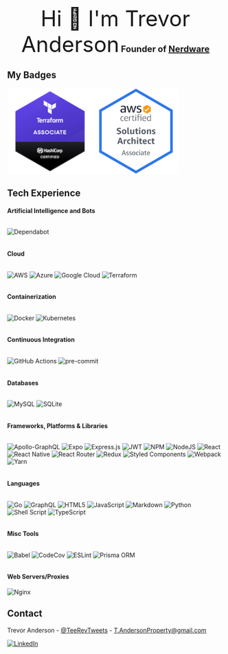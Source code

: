 <!-- HEADER -->

<div align="center" style="max-width: 100%; width: 100%;">
<span style="font-size: 50px;">Hi 👋 I'm Trevor Anderson</span>
<span style="font-size: 20px; font-weight: bold;">
Founder of <a href="https://github.com/Nerdware-LLC"><span>Nerdware</span></a>
</span>
</div>

<!-- BADGES -->

## My Badges

<div style="max-width: 100%; width: 100%; display: flex; flex-direction: row; flex-wrap: wrap; align-content: center; align-items: center;">

<a href="https://www.credly.com/badges/8e6817b5-5061-48cc-b9d3-b46f7dfe2bfb/public_url">
<img src="./assets/hashicorp-certified-terraform-associate.png" style="height: 200px;" />
</a>

<a href="https://www.credly.com/badges/faed17aa-10c6-4f46-bd69-3d01bef8420d/public_url">
<img src="./assets/aws-certified-solutions-architect-associate.png" style="height: 200px;" />
</a>

</div>

<!-- SHIELDS -->

## Tech Experience

#### Artificial Intelligence and Bots

<div style="max-width: 100%; width: 100%; display: flex; flex-direction: row; flex-wrap: wrap; align-content: center; align-items: center;">

![Dependabot](https://img.shields.io/badge/dependabot-025E8C?style=for-the-badge&logo=dependabot&logoColor=white)

</div>

#### Cloud

<div style="max-width: 100%; width: 100%; display: flex; flex-direction: row; flex-wrap: wrap; align-content: center; align-items: center;">

![AWS](https://img.shields.io/badge/AWS-%23FF9900.svg?style=for-the-badge&logo=amazon-aws&logoColor=white) ![Azure](https://img.shields.io/badge/azure-%230072C6.svg?style=for-the-badge&logo=microsoftazure&logoColor=white) ![Google Cloud](https://img.shields.io/badge/GoogleCloud-%234285F4.svg?style=for-the-badge&logo=google-cloud&logoColor=white) ![Terraform](https://img.shields.io/badge/terraform-%235835CC.svg?style=for-the-badge&logo=terraform&logoColor=white)

</div>

#### Containerization

<div style="max-width: 100%; width: 100%; display: flex; flex-direction: row; flex-wrap: wrap; align-content: center; align-items: center;">

![Docker](https://img.shields.io/badge/docker-%230db7ed.svg?style=for-the-badge&logo=docker&logoColor=white) ![Kubernetes](https://img.shields.io/badge/kubernetes-%23326ce5.svg?style=for-the-badge&logo=kubernetes&logoColor=white)

</div>

#### Continuous Integration

<div style="max-width: 100%; width: 100%; display: flex; flex-direction: row; flex-wrap: wrap; align-content: center; align-items: center;">

![GitHub Actions](https://img.shields.io/badge/githubactions-%232671E5.svg?style=for-the-badge&logo=githubactions&logoColor=white)
![pre-commit](https://img.shields.io/badge/pre--commit-enabled-brightgreen?logo=pre-commit&style=for-the-badge&logoColor=white)

</div>

#### Databases

<div style="max-width: 100%; width: 100%; display: flex; flex-direction: row; flex-wrap: wrap; align-content: center; align-items: center;">

![MySQL](https://img.shields.io/badge/mysql-%2300f.svg?style=for-the-badge&logo=mysql&logoColor=white) ![SQLite](https://img.shields.io/badge/sqlite-%2307405e.svg?style=for-the-badge&logo=sqlite&logoColor=white)

</div>

#### Frameworks, Platforms & Libraries

<div style="max-width: 100%; width: 100%; display: flex; flex-direction: row; flex-wrap: wrap; align-content: center; align-items: center;">

![Apollo-GraphQL](https://img.shields.io/badge/-ApolloGraphQL-311C87?style=for-the-badge&logo=apollo-graphql) ![Expo](https://img.shields.io/badge/expo-1C1E24?style=for-the-badge&logo=expo&logoColor=#D04A37) ![Express.js](https://img.shields.io/badge/express.js-%23404d59.svg?style=for-the-badge&logo=express&logoColor=%2361DAFB) ![JWT](https://img.shields.io/badge/JWT-black?style=for-the-badge&logo=JSON%20web%20tokens) ![NPM](https://img.shields.io/badge/NPM-%23000000.svg?style=for-the-badge&logo=npm&logoColor=white) ![NodeJS](https://img.shields.io/badge/node.js-6DA55F?style=for-the-badge&logo=node.js&logoColor=white) ![React](https://img.shields.io/badge/react-%2320232a.svg?style=for-the-badge&logo=react&logoColor=%2361DAFB) ![React Native](https://img.shields.io/badge/react_native-%2320232a.svg?style=for-the-badge&logo=react&logoColor=%2361DAFB) ![React Router](https://img.shields.io/badge/React_Router-CA4245?style=for-the-badge&logo=react-router&logoColor=white) ![Redux](https://img.shields.io/badge/redux-%23593d88.svg?style=for-the-badge&logo=redux&logoColor=white) ![Styled Components](https://img.shields.io/badge/styled--components-DB7093?style=for-the-badge&logo=styled-components&logoColor=white) ![Webpack](https://img.shields.io/badge/webpack-%238DD6F9.svg?style=for-the-badge&logo=webpack&logoColor=black) ![Yarn](https://img.shields.io/badge/yarn-%232C8EBB.svg?style=for-the-badge&logo=yarn&logoColor=white)

</div>

#### Languages

<div style="max-width: 100%; width: 100%; display: flex; flex-direction: row; flex-wrap: wrap; align-content: center; align-items: center;">

![Go](https://img.shields.io/badge/go-%2300ADD8.svg?style=for-the-badge&logo=go&logoColor=white) ![GraphQL](https://img.shields.io/badge/-GraphQL-E10098?style=for-the-badge&logo=graphql&logoColor=white) ![HTML5](https://img.shields.io/badge/html5-%23E34F26.svg?style=for-the-badge&logo=html5&logoColor=white) ![JavaScript](https://img.shields.io/badge/javascript-%23323330.svg?style=for-the-badge&logo=javascript&logoColor=%23F7DF1E) ![Markdown](https://img.shields.io/badge/markdown-%23000000.svg?style=for-the-badge&logo=markdown&logoColor=white) ![Python](https://img.shields.io/badge/python-3670A0?style=for-the-badge&logo=python&logoColor=ffdd54) ![Shell Script](https://img.shields.io/badge/shell_script-%23121011.svg?style=for-the-badge&logo=gnu-bash&logoColor=white) ![TypeScript](https://img.shields.io/badge/typescript-%23007ACC.svg?style=for-the-badge&logo=typescript&logoColor=white)

</div>

#### Misc Tools

<div style="max-width: 100%; width: 100%; display: flex; flex-direction: row; flex-wrap: wrap; align-content: center; align-items: center;">

![Babel](https://img.shields.io/badge/Babel-F9DC3e?style=for-the-badge&logo=babel&logoColor=black) ![CodeCov](https://img.shields.io/badge/codecov-%23ff0077.svg?style=for-the-badge&logo=codecov&logoColor=white) ![ESLint](https://img.shields.io/badge/ESLint-4B3263?style=for-the-badge&logo=eslint&logoColor=white) ![Prisma ORM](https://img.shields.io/badge/Prisma-3982CE?style=for-the-badge&logo=Prisma&logoColor=white)

</div>

#### Web Servers/Proxies

![Nginx](https://img.shields.io/badge/nginx-%23009639.svg?style=for-the-badge&logo=nginx&logoColor=white)

## Contact

Trevor Anderson - [@TeeRevTweets](https://twitter.com/teerevtweets) - T.AndersonProperty@gmail.com

[![LinkedIn][linkedin-shield]][linkedin-url]

<!-- MARKDOWN LINKS & IMAGES -->
<!-- https://www.markdownguide.org/basic-syntax/#reference-style-links -->

[linkedin-url]: https://www.linkedin.com/in/trevor-anderson-3a3b0392/
[linkedin-shield]: https://img.shields.io/badge/LinkedIn-0077B5?logo=linkedin&logoColor=white

